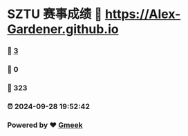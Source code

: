 # SZTU 赛事成绩 :link: https://Alex-Gardener.github.io 
### :page_facing_up: [3](https://Alex-Gardener.github.io/tag.html) 
### :speech_balloon: 0 
### :hibiscus: 323 
### :alarm_clock: 2024-09-28 19:52:42 
### Powered by :heart: [Gmeek](https://github.com/Meekdai/Gmeek)
